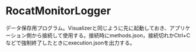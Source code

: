 ﻿# RocatMonitorLogger
データ保存用プログラム。Visualizerと同じように先に起動しておき、アプリケーション側から接続して使用する。接続時にmethods.json，接続切れかCtrl+Cなどで強制終了したときにexecution.jsonを出力する。
